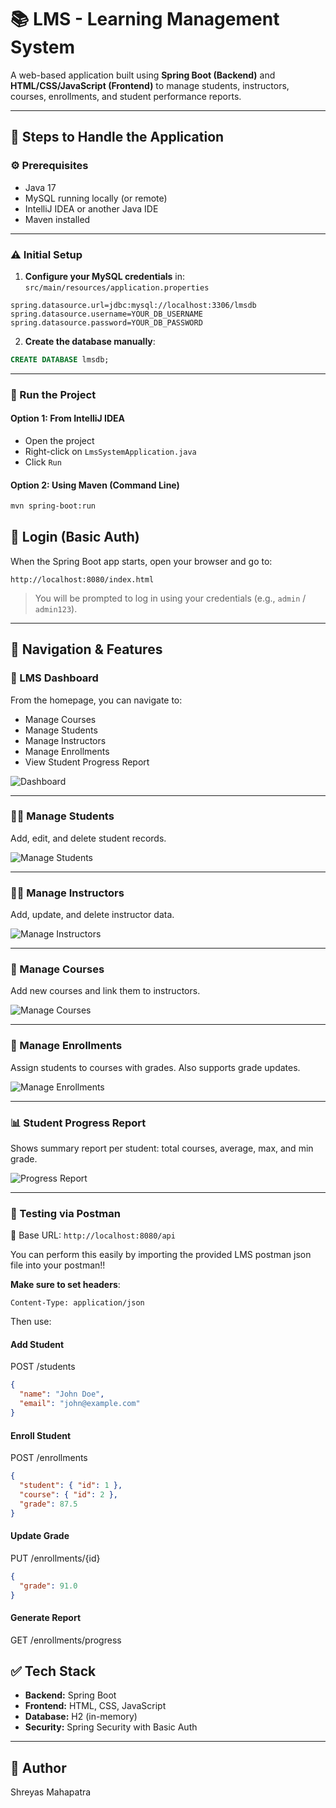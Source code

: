 
# 📚 LMS - Learning Management System

A web-based application built using **Spring Boot (Backend)** and **HTML/CSS/JavaScript (Frontend)** to manage students, instructors, courses, enrollments, and student performance reports.

---

## 🚀 Steps to Handle the Application

### ⚙️ Prerequisites
- Java 17
- MySQL running locally (or remote)
- IntelliJ IDEA or another Java IDE
- Maven installed

---

### ⚠️ Initial Setup

1. **Configure your MySQL credentials** in:
   `src/main/resources/application.properties`

```properties
spring.datasource.url=jdbc:mysql://localhost:3306/lmsdb
spring.datasource.username=YOUR_DB_USERNAME
spring.datasource.password=YOUR_DB_PASSWORD
```

2. **Create the database manually**:

```sql
CREATE DATABASE lmsdb;
```

---

### 🧪 Run the Project

#### Option 1: From IntelliJ IDEA
- Open the project
- Right-click on `LmsSystemApplication.java`
- Click `Run`

#### Option 2: Using Maven (Command Line)
```bash
mvn spring-boot:run
```

## 🔐 Login (Basic Auth)

When the Spring Boot app starts, open your browser and go to:

```
http://localhost:8080/index.html
```

> You will be prompted to log in using your credentials (e.g., `admin` / `admin123`).

---

## 🧭 Navigation & Features

### 📌 LMS Dashboard

From the homepage, you can navigate to:
- Manage Courses
- Manage Students
- Manage Instructors
- Manage Enrollments
- View Student Progress Report

![Dashboard](Screenshots/index.jpeg)

---

### 👨‍🎓 Manage Students

Add, edit, and delete student records.

![Manage Students](Screenshots/student.jpeg)

---

### 👩‍🏫 Manage Instructors

Add, update, and delete instructor data.

![Manage Instructors](Screenshots/instructor.jpeg)

---

### 📘 Manage Courses

Add new courses and link them to instructors.

![Manage Courses](Screenshots/course.jpeg)

---

### 📝 Manage Enrollments

Assign students to courses with grades. Also supports grade updates.

![Manage Enrollments](Screenshots/enrollment.jpeg)

---

### 📊 Student Progress Report

Shows summary report per student: total courses, average, max, and min grade.

![Progress Report](Screenshots/studentprogressreport.jpeg)

---


### 🧪 Testing via Postman

🔹 Base URL: `http://localhost:8080/api`

You can perform this easily by importing the provided LMS postman json file into your postman!!

**Make sure to set headers**:
```
Content-Type: application/json
```

Then use:

#### Add Student
POST /students
```json
{
  "name": "John Doe",
  "email": "john@example.com"
}
```

#### Enroll Student
POST /enrollments
```json
{
  "student": { "id": 1 },
  "course": { "id": 2 },
  "grade": 87.5
}
```

#### Update Grade
PUT /enrollments/{id}
```json
{
  "grade": 91.0
}
```

#### Generate Report
GET /enrollments/progress


## ✅ Tech Stack

- **Backend:** Spring Boot
- **Frontend:** HTML, CSS, JavaScript
- **Database:** H2 (in-memory)
- **Security:** Spring Security with Basic Auth

---

## 📝 Author

Shreyas Mahapatra
